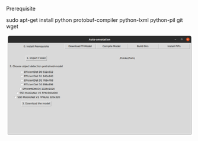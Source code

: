 Prerequisite

sudo apt-get install python protobuf-compiler python-lxml python-pil git wget

![Test Image 4](https://raw.githubusercontent.com/DishantMewada/auto_annotation_TFobjectdetectionAPI/main/images/Screenshot%20from%202021-09-28%2015-26-27.png)
